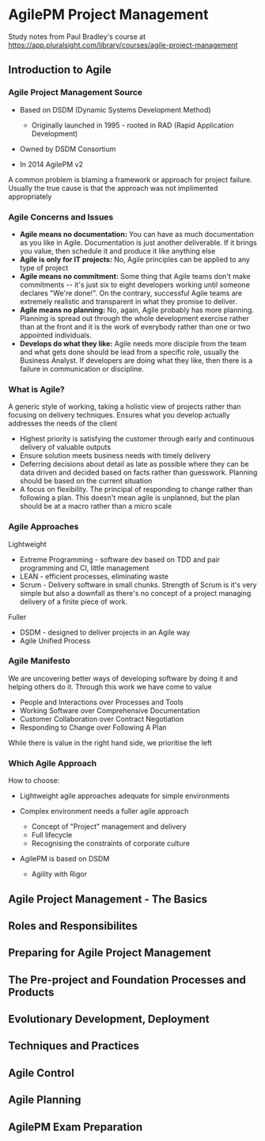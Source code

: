 # AgilePM Project Management
Study notes from Paul Bradley's course at https://app.pluralsight.com/library/courses/agile-project-management

## Introduction to Agile

### Agile Project Management Source
  * Based on DSDM (Dynamic Systems Development Method)

    * Originally launched in 1995 - rooted in RAD (Rapid Application Development)
  
  * Owned by DSDM Consortium
  * In 2014 AgilePM v2

  A common problem is blaming a framework or approach for project failure. Usually the true cause is that the approach was not implimented appropriately

### Agile Concerns and Issues
  * **Agile means no documentation:** You can have as much documentation as you like in Agile. Documentation is just another deliverable. If it brings you value, then schedule it and produce it like anything else
  * **Agile is only for IT projects:** No, Agile principles can be applied to any type of project
  * **Agile means no commitment:** Some thing that Agile teams don't make commitments -- it's just six to eight developers working until someone declares "We're done!". On the contrary, successful Agile teams are extremely realistic and transparent in what they promise to deliver.
  * **Agile means no planning:** No, again, Agile probably has more planning. Planning is spread out through the whole development exercise rather than at the front and it is the work of everybody rather than one or two appointed individuals.
  * **Develops do what they like:** Agile needs more disciple from the team and what gets done should be lead from a specific role, usually the Business Analyst. If developers are doing what they like, then there is a failure in communication or discipline. 


### What is Agile?
A generic style of working, taking a holistic view of projects rather than focusing on delivery techniques.
Ensures what you develop actually addresses the needs of the client 

  * Highest priority is satisfying the customer through early and continuous delivery of valuable outputs
  * Ensure solution meets business needs with timely delivery
  * Deferring decisions about detail as late as possible where they can be data driven and decided based on facts rather than guesswork. Planning should be based on the current situation
  * A focus on flexibility. The principal of responding to change rather than following a plan. This doesn't mean agile is unplanned, but the plan should be at a macro rather than a micro scale

  
### Agile Approaches
Lightweight
  * Extreme Programming - software dev based on TDD and pair programming and CI, little management
  * LEAN - efficient processes, eliminating waste
  * Scrum - Delivery software in small chunks. Strength of Scrum is it's very simple but also a downfall as there's no concept of a project managing delivery of a finite piece of work.

Fuller
  * DSDM - designed to deliver projects in an Agile way
  * Agile Unified Process

### Agile Manifesto
We are uncovering better ways of developing software by doing it and helping others do it. Through this work we have come to value
  * People and Interactions over Processes and Tools
  * Working Software over Comprehensive Documentation
  * Customer Collaboration over Contract Negotiation
  * Responding to Change over Following A Plan

  While there is value in the right hand side, we prioritise the left


### Which Agile Approach
How to choose:
  * Lightweight agile approaches adequate for simple environments
  * Complex environment needs a fuller agile approach

    * Concept of "Project" management and delivery
    * Full lifecycle
    * Recognising the constraints of corporate culture
  * AgilePM is based on DSDM

    * Agility with Rigor

## Agile Project Management - The Basics

## Roles and Responsibilites

## Preparing for Agile Project Management

## The Pre-project and Foundation Processes and Products

## Evolutionary Development, Deployment

## Techniques and Practices

## Agile Control

## Agile Planning

## AgilePM Exam Preparation